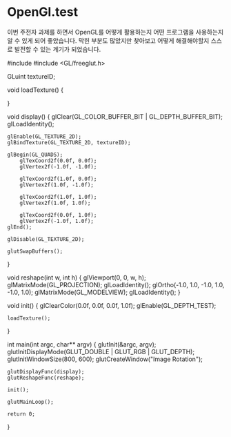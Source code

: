 # OpenGl.test

이번 주전자 과제를 하면서 OpenGL를 어떻게 활용하는지 어떤 프로그램을 사용하는지 알 수 있게 되어 좋았습니다. 
막힌 부분도 많았지만 찾아보고 어떻게 해결해야할지 스스로 발전할 수 있는 계기가 되었습니다.


#include <iostream>
#include <GL/freeglut.h>


GLuint textureID;


void loadTexture() {
    
}


void display() {
    glClear(GL_COLOR_BUFFER_BIT | GL_DEPTH_BUFFER_BIT);
    glLoadIdentity();

   
    glEnable(GL_TEXTURE_2D);
    glBindTexture(GL_TEXTURE_2D, textureID);

    glBegin(GL_QUADS);
        glTexCoord2f(0.0f, 0.0f);
        glVertex2f(-1.0f, -1.0f);

        glTexCoord2f(1.0f, 0.0f);
        glVertex2f(1.0f, -1.0f);

        glTexCoord2f(1.0f, 1.0f);
        glVertex2f(1.0f, 1.0f);

        glTexCoord2f(0.0f, 1.0f);
        glVertex2f(-1.0f, 1.0f);
    glEnd();

    glDisable(GL_TEXTURE_2D);

    glutSwapBuffers();
}


void reshape(int w, int h) {
    glViewport(0, 0, w, h);
    glMatrixMode(GL_PROJECTION);
    glLoadIdentity();
    glOrtho(-1.0, 1.0, -1.0, 1.0, -1.0, 1.0);
    glMatrixMode(GL_MODELVIEW);
    glLoadIdentity();
}


void init() {
    glClearColor(0.0f, 0.0f, 0.0f, 1.0f); 
    glEnable(GL_DEPTH_TEST);

    
    loadTexture();
}

int main(int argc, char** argv) {
    glutInit(&argc, argv);
    glutInitDisplayMode(GLUT_DOUBLE | GLUT_RGB | GLUT_DEPTH);
    glutInitWindowSize(800, 600);
    glutCreateWindow("Image Rotation");

    glutDisplayFunc(display);
    glutReshapeFunc(reshape);

    init(); 

    glutMainLoop();

    return 0;
}
